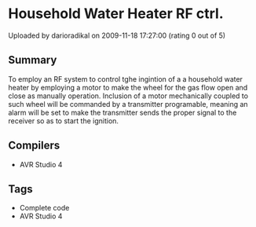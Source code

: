 # Household Water Heater RF ctrl.

Uploaded by darioradikal on 2009-11-18 17:27:00 (rating 0 out of 5)

## Summary

To employ an RF system to control tghe ingintion of a a household water heater by employing a motor to make the wheel for the gas flow open and close as manually operation. Inclusion of a motor mechanically coupled to such wheel will be commanded by a transmitter programable, meaning an alarm will be set to make the transmitter sends the proper signal to the receiver so as to start the ignition.

## Compilers

- AVR Studio 4

## Tags

- Complete code
- AVR Studio 4
